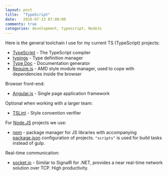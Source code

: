 ```yaml
---
layout: post
title:  "TypeScript"
date:   2016-07-13 07:00:00
comments: true
categories: development, typescript, NodeJs
---
```


Here is the general toolchain I use for my current TS (TypeScript) projects:

* [TypeScript][typescript] - The TypeScript compiler
* [typings][typings] - Type definition manager
* [Type Doc][typedoc] - Documentation generator
* [Require.js][requirejs] - AMD style module manager, used to cope with
  dependencies inside the browser

Browser front-end:

* [Angular.js][angular.js] - Single page application framework

Optional when working with a larger team:

* [TSLint][tslint] - Style convention verifier

For [Node.JS][nodejs] projects we use:

* [npm][npm] - package manager for JS libraries with accompanying
  [package.json][package.json] configuration of projects. `"scripts"` is
  used for build tasks instead of gulp.

Real-time communication:

* [socket.io][socket.io] - Similar to SignalR for .NET, provides a near
  real-time network solution over TCP. High productivity.


[typescript]:     http://www.typescriptlang.org/
[typings]:        https://github.com/typings/typings
[typedoc]:        http://typedoc.io/
[requirejs]:      http://requirejs.org/
[tslint]:         https://github.com/palantir/tslint
[nodejs]:         https://nodejs.org/en/
[npm]:            https://www.npmjs.com/
[package.json]:   https://docs.npmjs.com/files/package.json
[socket.io]:      http://socket.io/
[angular.js]:     https://angularjs.org/
